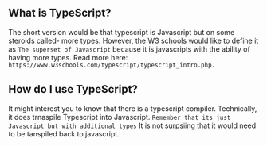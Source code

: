 ## What is TypeScript?

The short version would be that typescript is Javascript but on some steroids called- more types.
However, the W3 schools would like to define it as 
```The superset of Javascript``` because it is javascripts with the ability of having more types. Read more here: ```https://www.w3schools.com/typescript/typescript_intro.php.```

## How do I use TypeScript?

It might interest you to know that there is a typescript compiler. Technically, it does trnaspile Typescript into Javascript. 
```Remember that its just Javascript but with additional types```
It is not surpsiing that it would need to be tanspiled back to javascript.
